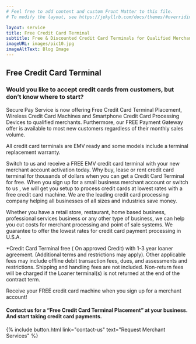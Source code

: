```yaml
---
# Feel free to add content and custom Front Matter to this file.
# To modify the layout, see https://jekyllrb.com/docs/themes/#overriding-theme-defaults

layout: service
title: Free Credit Card Terminal
subtitle: Free & Discounted Credit Card Terminals for Qualified Merchants
imageURL: images/pic10.jpg
imageAltText: Blog Image
---
```


## Free Credit Card Terminal

### Would you like to accept credit cards from customers, but don’t know where to start?

Secure Pay Service is now offering Free Credit Card Terminal Placement, Wireless Credit Card Machines and Smartphone Credit Card Processing Devices to qualified merchants. Furthermore, our FREE Payment Gateway offer is available to most new customers regardless of their monthly sales volume.

All credit card terminals are EMV ready and some models include a terminal replacement warranty.

Switch to us and receive a FREE EMV credit card terminal with your new merchant account activation today. Why buy, lease or rent credit card terminal for thousands of dollars when you can get a Credit Card Terminal for free. When you sign up for a small business merchant account or switch to us , we will get you setup to process credit cards at lowest rates with a free credit card machine. We are the leading credit card processing company helping all businesses of all sizes and industries save money.

Whether you have a retail store, restaurant, home based business, professional services business or any other type of business, we can help you cut costs for merchant processing and point of sale systems. We guarantee to offer the lowest rates for credit card payment processing in U.S.A.

*Credit Card Terminal free ( On approved Credit) with 1-3 year loaner agreement. (Additional terms and restrictions may apply). Other applicable fees may include offline debit transaction fees, dues, and assessments and restrictions. Shipping and handling fees are not included. Non-return fees will be charged if the Loaner terminal(s) is not returned at the end of the contract term.

Receive your FREE credit card machine when you sign up for a merchant account!

#### Contact us for a “Free Credit Card Terminal Placement” at your business. And start taking credit card payments.

{% include button.html link="contact-us" text="Request Merchant Services" %}